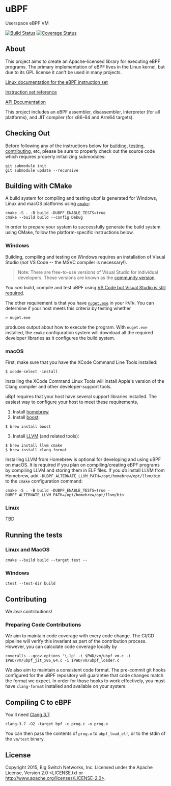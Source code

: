 # uBPF

Userspace eBPF VM

[![Build Status](https://travis-ci.org/iovisor/ubpf.svg?branch=master)](https://travis-ci.org/iovisor/ubpf)
[![Coverage Status](https://coveralls.io/repos/iovisor/ubpf/badge.svg?branch=master&service=github)](https://coveralls.io/github/iovisor/ubpf?branch=master)

## About

This project aims to create an Apache-licensed library for executing eBPF programs. The primary implementation of eBPF lives in the Linux kernel, but due to its GPL license it can't be used in many projects.

[Linux documentation for the eBPF instruction set](https://www.kernel.org/doc/Documentation/networking/filter.txt)

[Instruction set reference](https://github.com/iovisor/bpf-docs/blob/master/eBPF.md)

[API Documentation](https://iovisor.github.io/ubpf)

This project includes an eBPF assembler, disassembler, interpreter (for all platforms),
and JIT compiler (for x86-64 and Arm64 targets).

## Checking Out

Before following any of the instructions below for [building](#building-with-cmake),
[testing](#running-the-tests), [contributing](#contributing), etc, please be
sure to properly check out the source code which requires properly initializing submodules:

```
git submodule init
git submodule update --recursive
```

## Building with CMake
A build system for compiling and testing ubpf is generated for Windows, Linux and macOS platforms using [`cmake`](https://cmake.org/):

```
cmake -S . -B build -DUBPF_ENABLE_TESTS=true
cmake --build build --config Debug
```

In order to prepare your system to successfully generate the build system using CMake, follow the platform-specific instructions below.

### Windows

Building, compiling and testing on Windows requires an installation of Visual Studio (*not* VS Code -- the MSVC compiler is necessary!).

> Note: There are free-to-use versions of Visual Studio for individual developers. These versions are known as the [community version](https://visualstudio.microsoft.com/vs/community/).

You *can* build, compile and test uBPF using [VS Code but Visual Studio is still required](https://code.visualstudio.com/docs/cpp/config-msvc).

The other requirement is that you have [`nuget.exe`](https://learn.microsoft.com/en-us/nuget/install-nuget-client-tools) in your `PATH`. You can determine if your host meets this criteria by testing whether

```console
> nuget.exe
```

produces output about how to execute the program. With `nuget.exe` installed, the `cmake` configuration system will download all the required developer libraries as it configures the build system.

### macOS
First, make sure that you have the XCode Command Line Tools installed:

```console
$ xcode-select -install
```

Installing the XCode Command Linux Tools will install Apple's version of the Clang compiler and other developer-support tools.

uBpf requires that your host have several support libraries installed. The easiest way to configure your host to meet these requirements,

1. Install [homebrew](https://brew.sh/)
2. Install [boost](https://www.boost.org/):
```console
$ brew install boost
```
3. Install [LLVM](https://llvm.org/) (and related tools):
```console
$ brew install llvm cmake
$ brew install clang-format
```

Installing LLVM from Homebrew is optional for developing and using uBPF on macOS. It is required if you plan on compiling/creating eBPF programs by compiling LLVM and storing them in ELF files. If you *do* install LLVM from Homebrew, add `-DUBPF_ALTERNATE_LLVM_PATH=/opt/homebrew/opt/llvm/bin` to the `cmake` configuration command:

```console
cmake -S . -B build -DUBPF_ENABLE_TESTS=true -DUBPF_ALTERNATE_LLVM_PATH=/opt/homebrew/opt/llvm/bin
```

### Linux
TBD

## Running the tests

### Linux and MacOS
```
cmake --build build --target test --
```

### Windows
```
ctest --test-dir build
```

## Contributing

We *love* contributions!

### Preparing Code Contributions

We aim to maintain code coverage with every code change. The CI/CD pipeline will verify this invariant as part of the contribution process. However, you can calculate code coverage locally by

```console
coveralls --gcov-options '\-lp' -i $PWD/vm/ubpf_vm.c -i $PWD/vm/ubpf_jit_x86_64.c -i $PWD/vm/ubpf_loader.c
```

We also aim to maintain a consistent code format. The pre-commit git hooks configured for the uBPF repository will guarantee that code changes match the format we expect. In order for those hooks to work effectively, you must have `clang-format` installed and available on your system.

## Compiling C to eBPF

You'll need [Clang 3.7](http://llvm.org/releases/download.html#3.7.0).

    clang-3.7 -O2 -target bpf -c prog.c -o prog.o

You can then pass the contents of `prog.o` to `ubpf_load_elf`, or to the stdin of
the `vm/test` binary.

## License

Copyright 2015, Big Switch Networks, Inc. Licensed under the Apache License, Version 2.0
<LICENSE.txt or http://www.apache.org/licenses/LICENSE-2.0>.
